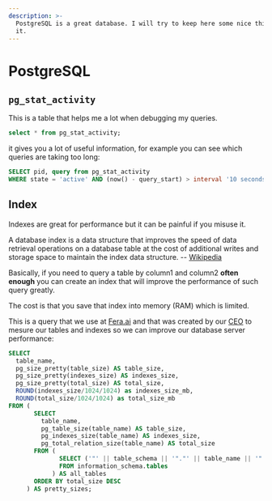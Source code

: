 ```yaml
---
description: >-
  PostgreSQL is a great database. I will try to keep here some nice things about
  it.
---
```


# PostgreSQL

## `pg_stat_activity`

This is a table that helps me a lot when debugging my queries.

```sql
select * from pg_stat_activity;
```

it gives you a lot of useful information, for example you can see which queries are taking too long:

```sql
SELECT pid, query from pg_stat_activity
WHERE state = 'active' AND (now() - query_start) > interval '10 seconds';
```

## Index

Indexes are great for performance but it can be painful if you misuse it.

A database index is a data structure that improves the speed of data retrieval operations on a database table at the cost of additional writes and storage space to maintain the index data structure. -- [Wikipedia](https://en.wikipedia.org/wiki/Database_index)

Basically, if you need to query a table by column1 and column2 **often enough** you can create an  index that will improve the performance of such query greatly.

The cost is that you save that index into memory \(RAM\) which is limited.

This is a query that we use at [Fera.ai](https://www.fera.ai/) and that was created by our [CEO](https://www.fera.ai/team/) to mesure our tables and indexes so we can improve our database server performance:

```sql
SELECT
  table_name,
  pg_size_pretty(table_size) AS table_size,
  pg_size_pretty(indexes_size) AS indexes_size,
  pg_size_pretty(total_size) AS total_size,
  ROUND(indexes_size/1024/1024) as indexes_size_mb,
  ROUND(total_size/1024/1024) as total_size_mb
FROM (
       SELECT
         table_name,
         pg_table_size(table_name) AS table_size,
         pg_indexes_size(table_name) AS indexes_size,
         pg_total_relation_size(table_name) AS total_size
       FROM (
              SELECT ('"' || table_schema || '"."' || table_name || '"') AS table_name
              FROM information_schema.tables
            ) AS all_tables
       ORDER BY total_size DESC
     ) AS pretty_sizes;
```



